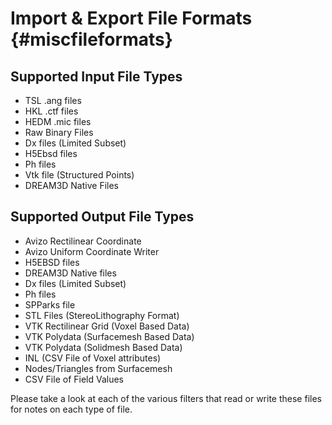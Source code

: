 Import & Export File Formats {#miscfileformats}
=======

## Supported Input File Types
+ TSL .ang files
+ HKL .ctf files
+ HEDM .mic files
+ Raw Binary Files
+ Dx files (Limited Subset)
+ H5Ebsd files
+ Ph files
+ Vtk file (Structured Points)
+ DREAM3D Native Files



## Supported Output File Types
+ Avizo Rectilinear Coordinate
+ Avizo Uniform Coordinate Writer
+ H5EBSD files
+ DREAM3D Native files
+ Dx files (Limited Subset)
+ Ph files
+ SPParks file
+ STL Files (StereoLithography Format)
+ VTK Rectilinear Grid (Voxel Based Data)
+ VTK Polydata (Surfacemesh Based Data)
+ VTK Polydata (Solidmesh Based Data)
+ INL (CSV File of Voxel attributes)
+ Nodes/Triangles from Surfacemesh
+ CSV File of Field Values

Please take a look at each of the various filters that read or write these files for notes on each type of file.

